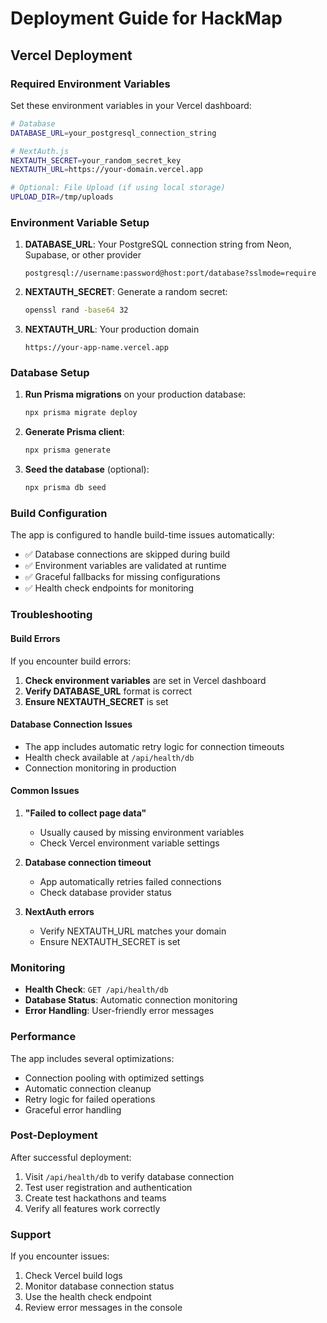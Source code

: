# Deployment Guide for HackMap

## Vercel Deployment

### Required Environment Variables

Set these environment variables in your Vercel dashboard:

```bash
# Database
DATABASE_URL=your_postgresql_connection_string

# NextAuth.js
NEXTAUTH_SECRET=your_random_secret_key
NEXTAUTH_URL=https://your-domain.vercel.app

# Optional: File Upload (if using local storage)
UPLOAD_DIR=/tmp/uploads
```

### Environment Variable Setup

1. **DATABASE_URL**: Your PostgreSQL connection string from Neon, Supabase, or other provider
   ```
   postgresql://username:password@host:port/database?sslmode=require
   ```

2. **NEXTAUTH_SECRET**: Generate a random secret:
   ```bash
   openssl rand -base64 32
   ```

3. **NEXTAUTH_URL**: Your production domain
   ```
   https://your-app-name.vercel.app
   ```

### Database Setup

1. **Run Prisma migrations** on your production database:
   ```bash
   npx prisma migrate deploy
   ```

2. **Generate Prisma client**:
   ```bash
   npx prisma generate
   ```

3. **Seed the database** (optional):
   ```bash
   npx prisma db seed
   ```

### Build Configuration

The app is configured to handle build-time issues automatically:

- ✅ Database connections are skipped during build
- ✅ Environment variables are validated at runtime
- ✅ Graceful fallbacks for missing configurations
- ✅ Health check endpoints for monitoring

### Troubleshooting

#### Build Errors

If you encounter build errors:

1. **Check environment variables** are set in Vercel dashboard
2. **Verify DATABASE_URL** format is correct
3. **Ensure NEXTAUTH_SECRET** is set

#### Database Connection Issues

- The app includes automatic retry logic for connection timeouts
- Health check available at `/api/health/db`
- Connection monitoring in production

#### Common Issues

1. **"Failed to collect page data"**
   - Usually caused by missing environment variables
   - Check Vercel environment variable settings

2. **Database connection timeout**
   - App automatically retries failed connections
   - Check database provider status

3. **NextAuth errors**
   - Verify NEXTAUTH_URL matches your domain
   - Ensure NEXTAUTH_SECRET is set

### Monitoring

- **Health Check**: `GET /api/health/db`
- **Database Status**: Automatic connection monitoring
- **Error Handling**: User-friendly error messages

### Performance

The app includes several optimizations:

- Connection pooling with optimized settings
- Automatic connection cleanup
- Retry logic for failed operations
- Graceful error handling

### Post-Deployment

After successful deployment:

1. Visit `/api/health/db` to verify database connection
2. Test user registration and authentication
3. Create test hackathons and teams
4. Verify all features work correctly

### Support

If you encounter issues:

1. Check Vercel build logs
2. Monitor database connection status
3. Use the health check endpoint
4. Review error messages in the console 